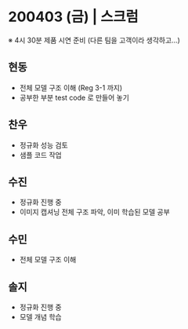 # 200403 (금) | 스크럼

※ 4시 30분 제품 시연 준비 (다른 팀을 고객이라 생각하고...)

## 현동

- 전체 모델 구조 이해 (Reg 3-1 까지)
- 공부한 부분 test code 로 만들어 놓기

## 찬우

- 정규화 성능 검토
- 샘플 코드 작업

## 수진

- 정규화 진행 중
- 이미지 캡셔닝 전체 구조 파악, 이미 학습된 모델 공부

## 수민

- 전체 모델 구조 이해

## 솔지

- 정규화 진행 중
- 모델 개념 학습

